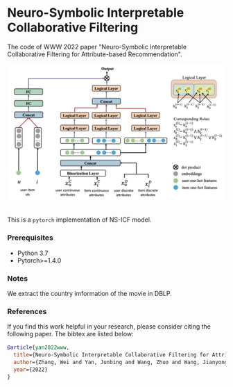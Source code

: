 # Neuro-Symbolic Interpretable Collaborative Filtering
The code of WWW 2022 paper "Neuro-Symbolic Interpretable Collaborative Filtering for Attribute-based Recommendation".  

<p align="center">
  <img src="image/NS-ICF.png" width="600">
  <br />
  <br />
</p>

This is a `pytorch` implementation of NS-ICF model.

### Prerequisites
- Python 3.7
- Pytorch>=1.4.0

### Notes
We extract the country imformation of the movie in DBLP.

### References
If you find this work helpful in your research, please consider citing the following paper. The bibtex are listed below:

```bibtex
@article{yan2022www,
  title={Neuro-Symbolic Interpretable Collaborative Filtering for Attribute-based Recommendation},
  author={Zhang, Wei and Yan, Junbing and Wang, Zhuo and Wang, Jianyong},
  year={2022}
}
```
